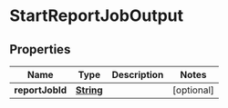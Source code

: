 

# StartReportJobOutput


## Properties

| Name | Type | Description | Notes |
|------------ | ------------- | ------------- | -------------|
|**reportJobId** | [**String**](String.md) |  |  [optional] |



